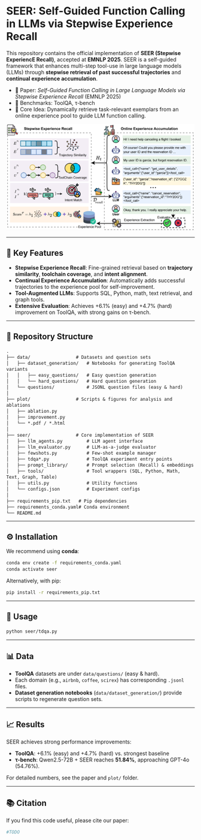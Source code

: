 # SEER: Self-Guided Function Calling in LLMs via Stepwise Experience Recall

This repository contains the official implementation of **SEER (Stepwise ExperiencE Recall)**, accepted at **EMNLP 2025**.
SEER is a self-guided framework that enhances multi-step tool-use in large language models (LLMs) through **stepwise retrieval of past successful trajectories** and **continual experience accumulation**.

* 📄 Paper: *Self-Guided Function Calling in Large Language Models via Stepwise Experience Recall* (EMNLP 2025)
* 🎯 Benchmarks: ToolQA, τ-bench
* 🧩 Core Idea: Dynamically retrieve task-relevant exemplars from an online experience pool to guide LLM function calling.

<p align="center">
  <img src="assets/seer_overview.png" alt="SEER Framework Overview"/>
</p>

---

## 🔑 Key Features

* **Stepwise Experience Recall**: Fine-grained retrieval based on **trajectory similarity**, **toolchain coverage**, and **intent alignment**.
* **Continual Experience Accumulation**: Automatically adds successful trajectories to the experience pool for self-improvement.
* **Tool-Augmented LLMs**: Supports SQL, Python, math, text retrieval, and graph tools.
* **Extensive Evaluation**: Achieves +6.1% (easy) and +4.7% (hard) improvement on ToolQA, with strong gains on τ-bench.

---

## 📂 Repository Structure

```
.
├── data/                 # Datasets and question sets
│   ├── dataset_generation/   # Notebooks for generating ToolQA variants
│   │   ├── easy_questions/   # Easy question generation
│   │   └── hard_questions/   # Hard question generation
│   └── questions/            # JSONL question files (easy & hard)
│
├── plot/                 # Scripts & figures for analysis and ablations
│   ├── ablation.py
│   ├── improvement.py
│   └── *.pdf / *.html
│
├── seer/                 # Core implementation of SEER
│   ├── llm_agents.py         # LLM agent interface
│   ├── llm_evaluator.py      # LLM-as-a-judge evaluator
│   ├── fewshots.py           # Few-shot example manager
│   ├── tdqa*.py              # ToolQA experiment entry points
│   ├── prompt_library/       # Prompt selection (Recall) & embeddings
│   ├── tools/                # Tool wrappers (SQL, Python, Math, Text, Graph, Table)
│   ├── utils.py              # Utility functions
│   └── configs.json          # Experiment configs
│
├── requirements_pip.txt   # Pip dependencies
├── requirements_conda.yaml# Conda environment
└── README.md
```

---

## ⚙️ Installation

We recommend using **conda**:

```bash
conda env create -f requirements_conda.yaml
conda activate seer
```

Alternatively, with pip:

```bash
pip install -r requirements_pip.txt
```

---

## 🚀 Usage

```bash
python seer/tdqa.py
```

---

## 📊 Data

* **ToolQA** datasets are under `data/questions/` (easy & hard).
* Each domain (e.g., `airbnb`, `coffee`, `scirex`) has corresponding `.jsonl` files.
* **Dataset generation notebooks** (`data/dataset_generation/`) provide scripts to regenerate question sets.

---

## 📈 Results

SEER achieves strong performance improvements:

* **ToolQA**: +6.1% (easy) and +4.7% (hard) vs. strongest baseline
* **τ-bench**: Qwen2.5-72B + SEER reaches **51.84%**, approaching GPT-4o (54.76%).

For detailed numbers, see the paper and `plot/` folder.

---

## 📚 Citation

If you find this code useful, please cite our paper:

```bibtex
#TODO
```

